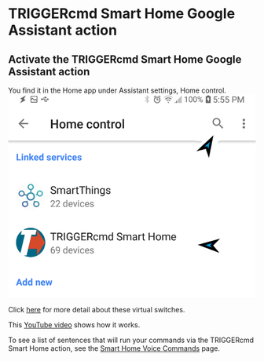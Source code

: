# TRIGGERcmd Smart Home Google Assistant action

## Activate the **TRIGGERcmd Smart Home** Google Assistant action

You find it in the Home app under Assistant settings, Home control.  
![TRIGGERcmd.com](./images/search-for-triggercmd-smart-home.png)

Click [here](./SmartHomeSwitches.md) for more detail about these virtual switches.

This [YouTube video](https://youtu.be/jeiV5aySmTw) shows how it works.

To see a list of sentences that will run your commands via the TRIGGERcmd Smart Home action, see the [Smart Home Voice Commands](https://www.triggercmd.com/user/command/shprintlist?ai=Hey%20Google) page.

